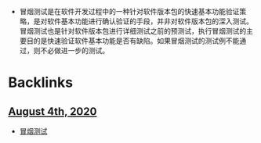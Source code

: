 - 冒烟测试是在软件开发过程中的一种针对软件版本包的快速基本功能验证策略，是对软件基本功能进行确认验证的手段，并非对软件版本包的深入测试。冒烟测试也是针对软件版本包进行详细测试之前的预测试，执行冒烟测试的主要目的是快速验证软件基本功能是否有缺陷。如果冒烟测试的测试例不能通过，则不必做进一步的测试。

# Backlinks
## [August 4th, 2020](<August 4th, 2020.md>)
- [冒烟测试](<冒烟测试.md>)

